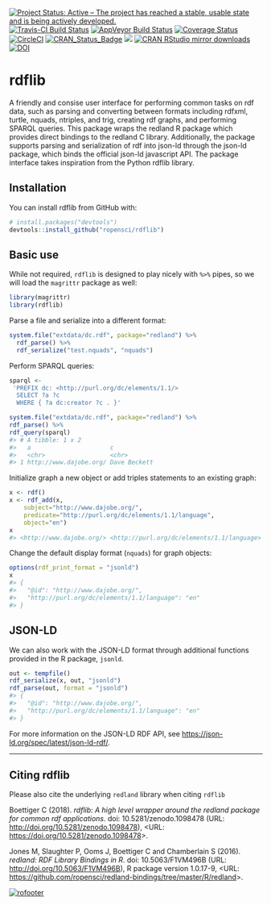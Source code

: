 
[![Project Status: Active – The project has reached a stable, usable
state and is being actively
developed.](http://www.repostatus.org/badges/latest/active.svg)](http://www.repostatus.org/#active)
[![Travis-CI Build
Status](https://travis-ci.org/ropensci/rdflib.svg?branch=master)](https://travis-ci.org/ropensci/rdflib)
[![AppVeyor Build
Status](https://ci.appveyor.com/api/projects/status/github/cboettig/rdflib?branch=master&svg=true)](https://ci.appveyor.com/project/cboettig/rdflib)
[![Coverage
Status](https://img.shields.io/codecov/c/github/ropensci/rdflib/master.svg)](https://codecov.io/github/ropensci/rdflib?branch=master)
[![CircleCI](https://circleci.com/gh/ropensci/rdflib.svg?style=svg)](https://circleci.com/gh/ropensci/rdflib "Docker tests")
[![CRAN\_Status\_Badge](http://www.r-pkg.org/badges/version/rdflib)](https://cran.r-project.org/package=rdflib)
[![](http://badges.ropensci.org/169_status.svg)](https://github.com/ropensci/onboarding/issues/169)
[![CRAN RStudio mirror
downloads](http://cranlogs.r-pkg.org/badges/rdflib)](https://CRAN.R-project.org/package=rdflib)
[![DOI](https://zenodo.org/badge/100521776.svg)](https://zenodo.org/badge/latestdoi/100521776)

<!-- README.md is generated from README.Rmd. Please edit that file -->

# rdflib

A friendly and consise user interface for performing common tasks on rdf
data, such as parsing and converting between formats including rdfxml,
turtle, nquads, ntriples, and trig, creating rdf graphs, and performing
SPARQL queries. This package wraps the redland R package which provides
direct bindings to the redland C library. Additionally, the package
supports parsing and serialization of rdf into json-ld through the
json-ld package, which binds the official json-ld javascript API. The
package interface takes inspiration from the Python rdflib library.

## Installation

You can install rdflib from GitHub with:

``` r
# install.packages("devtools")
devtools::install_github("ropensci/rdflib")
```

## Basic use

While not required, `rdflib` is designed to play nicely with `%>%`
pipes, so we will load the `magrittr` package as well:

``` r
library(magrittr)
library(rdflib)
```

Parse a file and serialize into a different format:

``` r
system.file("extdata/dc.rdf", package="redland") %>%
  rdf_parse() %>%
  rdf_serialize("test.nquads", "nquads")
```

Perform SPARQL queries:

``` r
sparql <-
 'PREFIX dc: <http://purl.org/dc/elements/1.1/>
  SELECT ?a ?c
  WHERE { ?a dc:creator ?c . }'

system.file("extdata/dc.rdf", package="redland") %>%
rdf_parse() %>%
rdf_query(sparql)
#> # A tibble: 1 x 2
#>   a                      c           
#>   <chr>                  <chr>       
#> 1 http://www.dajobe.org/ Dave Beckett
```

Initialize graph a new object or add triples statements to an existing
graph:

``` r
x <- rdf()
x <- rdf_add(x, 
    subject="http://www.dajobe.org/",
    predicate="http://purl.org/dc/elements/1.1/language",
    object="en")
x
#> <http://www.dajobe.org/> <http://purl.org/dc/elements/1.1/language> "en" .
```

Change the default display format (`nquads`) for graph objects:

``` r
options(rdf_print_format = "jsonld")
x
#> {
#>   "@id": "http://www.dajobe.org/",
#>   "http://purl.org/dc/elements/1.1/language": "en"
#> }
```

## JSON-LD

We can also work with the JSON-LD format through additional functions
provided in the R package, `jsonld`.

``` r
out <- tempfile()
rdf_serialize(x, out, "jsonld")
rdf_parse(out, format = "jsonld")
#> {
#>   "@id": "http://www.dajobe.org/",
#>   "http://purl.org/dc/elements/1.1/language": "en"
#> }
```

For more information on the JSON-LD RDF API, see
<https://json-ld.org/spec/latest/json-ld-rdf/>.

-----

## Citing rdflib

Please also cite the underlying `redland` library when citing `rdflib`

Boettiger C (2018). *rdflib: A high level wrapper around the redland
package for common rdf applications*. doi: 10.5281/zenodo.1098478 (URL:
<http://doi.org/10.5281/zenodo.1098478>), \<URL:
<https://doi.org/10.5281/zenodo.1098478>\>.

Jones M, Slaughter P, Ooms J, Boettiger C and Chamberlain S (2016).
*redland: RDF Library Bindings in R*. doi: 10.5063/F1VM496B (URL:
<http://doi.org/10.5063/F1VM496B>), R package version 1.0.17-9, \<URL:
<https://github.com/ropensci/redland-bindings/tree/master/R/redland>\>.

[![rofooter](http://ropensci.org/public_images/github_footer.png)](http://ropensci.org)
